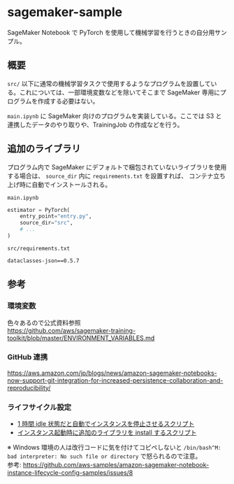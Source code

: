 # sagemaker-sample

SageMaker Notebook で PyTorch を使用して機械学習を行うときの自分用サンプル。

## 概要

`src/` 以下に通常の機械学習タスクで使用するようなプログラムを設置している。これについては、一部環境変数などを除いてそこまで SageMaker 専用にプログラムを作成する必要はない。

`main.ipynb` に SageMaker 向けのプログラムを実装している。ここでは S3 と連携したデータのやり取りや、TrainingJob の作成などを行う。

## 追加のライブラリ

プログラム内で SageMaker にデフォルトで梱包されていないライブラリを使用する場合は、 `source_dir` 内に `requirements.txt` を設置すれば、 コンテナ立ち上げ時に自動でインストールされる。

`main.ipynb`

```python
estimator = PyTorch(
    entry_point="entry.py",
    source_dir="src",
    # ...
)
```

`src/requirements.txt`

```txt
dataclasses-json==0.5.7
```

## 参考

### 環境変数

色々あるので公式資料参照  
<https://github.com/aws/sagemaker-training-toolkit/blob/master/ENVIRONMENT_VARIABLES.md>

### GitHub 連携

<https://aws.amazon.com/jp/blogs/news/amazon-sagemaker-notebooks-now-support-git-integration-for-increased-persistence-collaboration-and-reproducibility/>

### ライフサイクル設定

- [1 時間 idle 状態だと自動でインスタンスを停止させるスクリプト](./sagemaker/auto-stop-idle.sh)
- [インスタンス起動時に追加のライブラリを install するスクリプト](./sagemaker/auto-stop-idle.sh)

※ Windows 環境の人は改行コードに気を付けてコピペしないと `/bin/bash^M: bad interpreter: No such file or directory` で怒られるので注意。  
参考: <https://github.com/aws-samples/amazon-sagemaker-notebook-instance-lifecycle-config-samples/issues/8>
